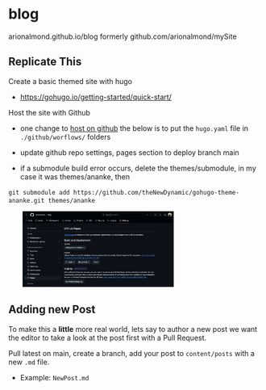 # blog

arionalmond.github.io/blog
formerly github.com/arionalmond/mySite

## Replicate This

Create a basic themed site with hugo
* https://gohugo.io/getting-started/quick-start/

Host the site with Github
* one change to [host on github](https://gohugo.io/hosting-and-deployment/hosting-on-github/) the below is to put the `hugo.yaml` file in `./github/worflows/` folders

* update github repo settings, pages section to deploy branch main

* if a submodule build error occurs, delete the themes/submodule, in my case it was themes/ananke, then

```
git submodule add https://github.com/theNewDynamic/gohugo-theme-ananke.git themes/ananke
```

&nbsp;&nbsp;&nbsp;&nbsp;&nbsp;&nbsp; <img src="media/githubSettingsPages.png" width="300" height="150">  

## Adding new Post 
To make this a **little** more real world, lets say to author a new post we want the editor to take a look at the post first with a Pull Request. 

Pull latest on main, create a branch, add your post to `content/posts` with a new `.md` file.  
* Example: `NewPost.md`


